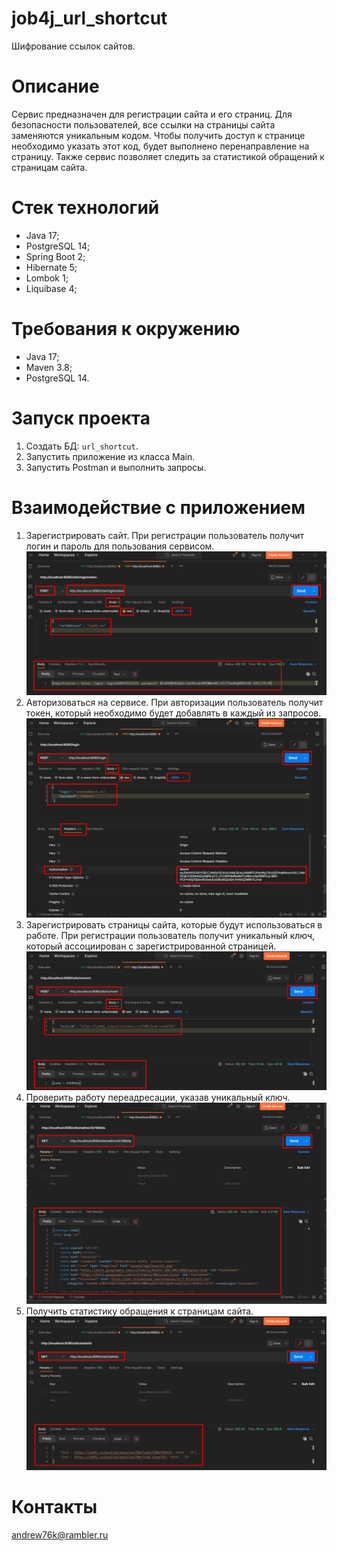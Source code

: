 # job4j_url_shortcut
Шифрование ссылок сайтов.

# Описание
Сервис предназначен для регистрации сайта и его страниц. Для безопасности пользователей, все ссылки на страницы сайта заменяются уникальным кодом.
Чтобы получить доступ к странице необходимо указать этот код, будет выполнено перенаправление на страницу. Также сервис позволяет следить за статистикой обращений к страницам сайта.

# Стек технологий
- Java 17;
- PostgreSQL 14;
- Spring Boot 2;
- Hibernate 5;
- Lombok 1;
- Liquibase 4;

# Требования к окружению
- Java 17;
- Maven 3.8;
- PostgreSQL 14.

# Запуск проекта
1. Создать БД: ```url_shortcut```.
2. Запустить приложение из класса Main.
3. Запустить Postman и выполнить запросы.

# Взаимодействие с приложением
1. Зарегистрировать сайт. При регистрации пользователь получит логин и пароль для пользования сервисом.
![img.png](img/img.png)
2. Авторизоваться на сервисе. При авторизации пользователь получит токен, который необходимо будет добавлять в каждый из запросов.
![img_1.png](img/img_1.png)
3. Зарегистрировать страницы сайта, которые будут использоваться в работе. При регистрации пользователь получит уникальный ключ, который ассоциирован с зарегистрированной страницей.
![img_2.png](img/img_2.png)
4. Проверить работу переадресации, указав уникальный ключ.
![img_3.png](img/img_3.png)
5. Получить статистику обращения к страницам сайта.
![img_4.png](img/img_4.png)

# Контакты
andrew76k@rambler.ru